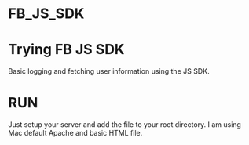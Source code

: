 # FB_JS_SDK
Trying FB JS SDK
==================
Basic logging and fetching user information using the JS SDK. 

RUN
====
Just setup your server and add the file to your root directory. I am using Mac default Apache and basic HTML file. 